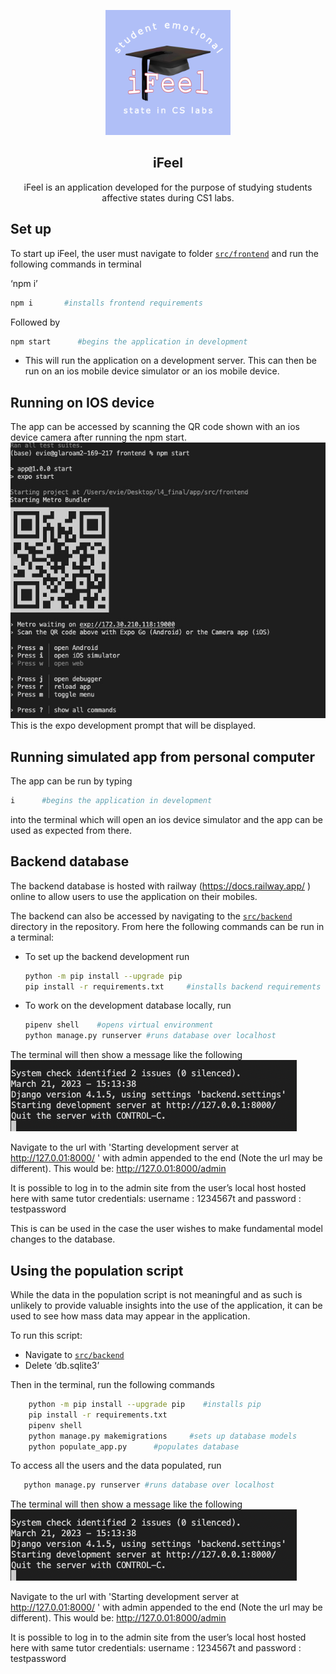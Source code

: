 <div align="center">
<p align="center">
    <img alt="Icon" src="src/frontend/assets/icon.png" height="200px">
    <h2>iFeel</h2>
</p>
<p align="center">
    iFeel is an application developed for the purpose of studying students affective states during CS1 labs. 
</p>
</div>

## Set up
To start up iFeel, the user must navigate to folder [`src/frontend`](/src/frontend/) and run the following commands in terminal

‘npm i’
```sh
npm i       #installs frontend requirements
```
Followed by
```sh
npm start      #begins the application in development
```
-	This will run the application on a development server. This can then be run on an ios mobile device simulator or an ios mobile device. 

## Running on IOS device

The app can be accessed by scanning the QR code shown with an ios device camera after running the npm start. 
![Expo Run](../docs/ios.jpg)
This is the expo development prompt that will be displayed.

## Running simulated app from personal computer

The app can be run by typing
```sh
i      #begins the application in development
```
into the terminal which will open an ios device simulator and the app can be used as expected from there.

## Backend database
The backend database is hosted with railway (https://docs.railway.app/ ) online to allow users to use the application on their mobiles. 

The backend can also be accessed by navigating to the [`src/backend`](/src/backend/) directory in the repository. From here the following commands can be run in a terminal:
- To set up the backend development run 
    ```sh
    python -m pip install --upgrade pip 
    pip install -r requirements.txt     #installs backend requirements
    ```
 - To work on the development database locally, run 
    ```sh
    pipenv shell    #opens virtual environment
    python manage.py runserver #runs database over localhost
    ```

The terminal will then show a message like the following
![Django Run](../docs/backend.jpg)

Navigate to the url with 'Starting development server at http://127.0.01:8000/ ' with admin appended to the end (Note the url may be different). This would be:
http://127.0.01:8000/admin 

It is possible to log in to the admin site from the user’s local host hosted here with same tutor credentials:
username : 1234567t and password : testpassword

This is can be used in the case the user wishes to make fundamental model changes to the database.

## Using the population script
While the data in the population script is not meaningful and as such is unlikely to provide valuable insights into the use of the application, it can be used to see how mass data may appear in the application.

To run this script:

-	Navigate to [`src/backend`](/src/backend/)
-	Delete ‘db.sqlite3’

Then in the terminal, run the following commands
```sh
    python -m pip install --upgrade pip    #installs pip
    pip install -r requirements.txt
    pipenv shell
    python manage.py makemigrations     #sets up database models
    python populate_app.py      #populates database
```

To access all the users and the data populated, run 
 ```sh
    python manage.py runserver #runs database over localhost
```
The terminal will then show a message like the following
![Django Run](../docs/backend.jpg)

Navigate to the url with 'Starting development server at http://127.0.01:8000/ ' with admin appended to the end (Note the url may be different). This would be:
http://127.0.01:8000/admin 

It is possible to log in to the admin site from the user’s local host hosted here with same tutor credentials:
username : 1234567t and password : testpassword


